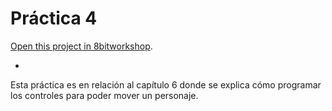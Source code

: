 Práctica 4
=====

[Open this project in 8bitworkshop](http://8bitworkshop.com/redir.html?platform=nes&githubURL=https%3A%2F%2Fgithub.com%2FJE-SH%2Fpractica4&file=practica4.c).

-

Esta práctica es en relación al capítulo 6 donde se explica cómo programar los controles para poder mover un personaje.
